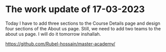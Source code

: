# The work update of 17-03-2023

Today I have to add three sections to the Course Details page and design four sections of the About us page. Still, we need to add two teams to the about us page. I will do it tomorrow inshallah.

https://github.com/Rubel-hossain/master-academy/
